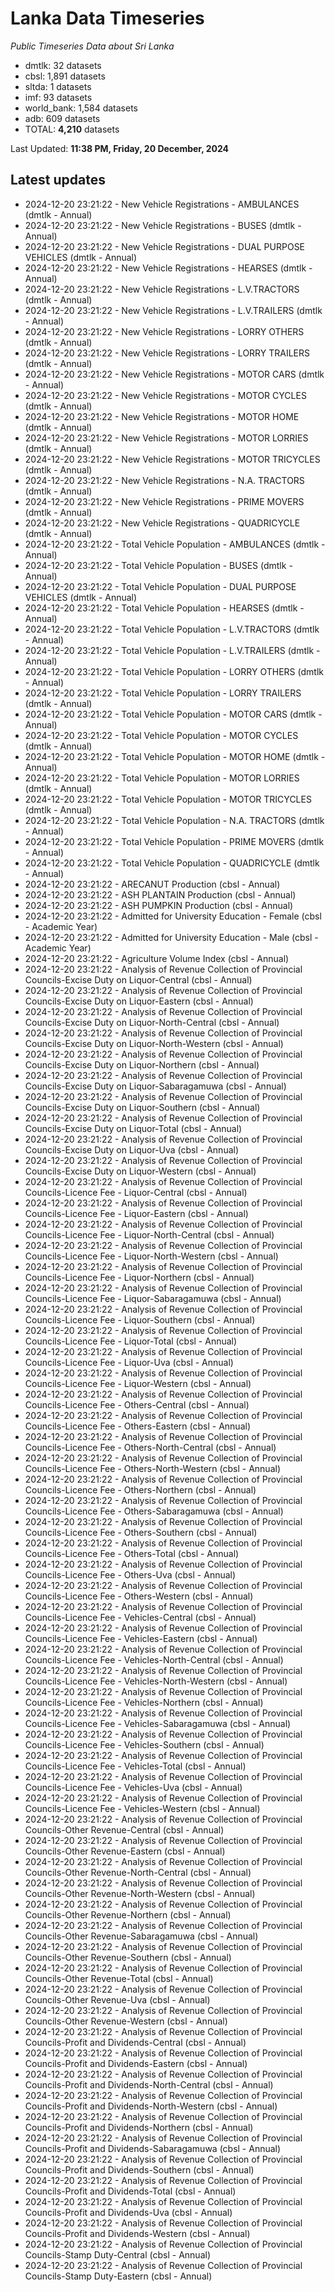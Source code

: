 # Lanka Data Timeseries
*Public Timeseries Data about Sri Lanka*

* dmtlk: 32 datasets
* cbsl: 1,891 datasets
* sltda: 1 datasets
* imf: 93 datasets
* world_bank: 1,584 datasets
* adb: 609 datasets
* TOTAL: **4,210** datasets

Last Updated: **11:38 PM, Friday, 20 December, 2024**

## Latest updates

* 2024-12-20 23:21:22 - New Vehicle Registrations - AMBULANCES (dmtlk - Annual)
* 2024-12-20 23:21:22 - New Vehicle Registrations - BUSES (dmtlk - Annual)
* 2024-12-20 23:21:22 - New Vehicle Registrations - DUAL PURPOSE VEHICLES (dmtlk - Annual)
* 2024-12-20 23:21:22 - New Vehicle Registrations - HEARSES (dmtlk - Annual)
* 2024-12-20 23:21:22 - New Vehicle Registrations - L.V.TRACTORS (dmtlk - Annual)
* 2024-12-20 23:21:22 - New Vehicle Registrations - L.V.TRAILERS (dmtlk - Annual)
* 2024-12-20 23:21:22 - New Vehicle Registrations - LORRY OTHERS (dmtlk - Annual)
* 2024-12-20 23:21:22 - New Vehicle Registrations - LORRY TRAILERS (dmtlk - Annual)
* 2024-12-20 23:21:22 - New Vehicle Registrations - MOTOR CARS (dmtlk - Annual)
* 2024-12-20 23:21:22 - New Vehicle Registrations - MOTOR CYCLES (dmtlk - Annual)
* 2024-12-20 23:21:22 - New Vehicle Registrations - MOTOR HOME (dmtlk - Annual)
* 2024-12-20 23:21:22 - New Vehicle Registrations - MOTOR LORRIES (dmtlk - Annual)
* 2024-12-20 23:21:22 - New Vehicle Registrations - MOTOR TRICYCLES (dmtlk - Annual)
* 2024-12-20 23:21:22 - New Vehicle Registrations - N.A. TRACTORS (dmtlk - Annual)
* 2024-12-20 23:21:22 - New Vehicle Registrations - PRIME MOVERS (dmtlk - Annual)
* 2024-12-20 23:21:22 - New Vehicle Registrations - QUADRICYCLE (dmtlk - Annual)
* 2024-12-20 23:21:22 - Total Vehicle Population - AMBULANCES (dmtlk - Annual)
* 2024-12-20 23:21:22 - Total Vehicle Population - BUSES (dmtlk - Annual)
* 2024-12-20 23:21:22 - Total Vehicle Population - DUAL PURPOSE VEHICLES (dmtlk - Annual)
* 2024-12-20 23:21:22 - Total Vehicle Population - HEARSES (dmtlk - Annual)
* 2024-12-20 23:21:22 - Total Vehicle Population - L.V.TRACTORS (dmtlk - Annual)
* 2024-12-20 23:21:22 - Total Vehicle Population - L.V.TRAILERS (dmtlk - Annual)
* 2024-12-20 23:21:22 - Total Vehicle Population - LORRY OTHERS (dmtlk - Annual)
* 2024-12-20 23:21:22 - Total Vehicle Population - LORRY TRAILERS (dmtlk - Annual)
* 2024-12-20 23:21:22 - Total Vehicle Population - MOTOR CARS (dmtlk - Annual)
* 2024-12-20 23:21:22 - Total Vehicle Population - MOTOR CYCLES (dmtlk - Annual)
* 2024-12-20 23:21:22 - Total Vehicle Population - MOTOR HOME (dmtlk - Annual)
* 2024-12-20 23:21:22 - Total Vehicle Population - MOTOR LORRIES (dmtlk - Annual)
* 2024-12-20 23:21:22 - Total Vehicle Population - MOTOR TRICYCLES (dmtlk - Annual)
* 2024-12-20 23:21:22 - Total Vehicle Population - N.A. TRACTORS (dmtlk - Annual)
* 2024-12-20 23:21:22 - Total Vehicle Population - PRIME MOVERS (dmtlk - Annual)
* 2024-12-20 23:21:22 - Total Vehicle Population - QUADRICYCLE (dmtlk - Annual)
* 2024-12-20 23:21:22 - ARECANUT Production (cbsl - Annual)
* 2024-12-20 23:21:22 - ASH PLANTAIN Production (cbsl - Annual)
* 2024-12-20 23:21:22 - ASH PUMPKIN Production (cbsl - Annual)
* 2024-12-20 23:21:22 - Admitted for University Education - Female (cbsl - Academic Year)
* 2024-12-20 23:21:22 - Admitted for University Education - Male (cbsl - Academic Year)
* 2024-12-20 23:21:22 - Agriculture Volume Index (cbsl - Annual)
* 2024-12-20 23:21:22 - Analysis of Revenue Collection of Provincial Councils-Excise Duty on Liquor-Central (cbsl - Annual)
* 2024-12-20 23:21:22 - Analysis of Revenue Collection of Provincial Councils-Excise Duty on Liquor-Eastern (cbsl - Annual)
* 2024-12-20 23:21:22 - Analysis of Revenue Collection of Provincial Councils-Excise Duty on Liquor-North-Central (cbsl - Annual)
* 2024-12-20 23:21:22 - Analysis of Revenue Collection of Provincial Councils-Excise Duty on Liquor-North-Western (cbsl - Annual)
* 2024-12-20 23:21:22 - Analysis of Revenue Collection of Provincial Councils-Excise Duty on Liquor-Northern (cbsl - Annual)
* 2024-12-20 23:21:22 - Analysis of Revenue Collection of Provincial Councils-Excise Duty on Liquor-Sabaragamuwa (cbsl - Annual)
* 2024-12-20 23:21:22 - Analysis of Revenue Collection of Provincial Councils-Excise Duty on Liquor-Southern (cbsl - Annual)
* 2024-12-20 23:21:22 - Analysis of Revenue Collection of Provincial Councils-Excise Duty on Liquor-Total (cbsl - Annual)
* 2024-12-20 23:21:22 - Analysis of Revenue Collection of Provincial Councils-Excise Duty on Liquor-Uva (cbsl - Annual)
* 2024-12-20 23:21:22 - Analysis of Revenue Collection of Provincial Councils-Excise Duty on Liquor-Western (cbsl - Annual)
* 2024-12-20 23:21:22 - Analysis of Revenue Collection of Provincial Councils-Licence Fee - Liquor-Central (cbsl - Annual)
* 2024-12-20 23:21:22 - Analysis of Revenue Collection of Provincial Councils-Licence Fee - Liquor-Eastern (cbsl - Annual)
* 2024-12-20 23:21:22 - Analysis of Revenue Collection of Provincial Councils-Licence Fee - Liquor-North-Central (cbsl - Annual)
* 2024-12-20 23:21:22 - Analysis of Revenue Collection of Provincial Councils-Licence Fee - Liquor-North-Western (cbsl - Annual)
* 2024-12-20 23:21:22 - Analysis of Revenue Collection of Provincial Councils-Licence Fee - Liquor-Northern (cbsl - Annual)
* 2024-12-20 23:21:22 - Analysis of Revenue Collection of Provincial Councils-Licence Fee - Liquor-Sabaragamuwa (cbsl - Annual)
* 2024-12-20 23:21:22 - Analysis of Revenue Collection of Provincial Councils-Licence Fee - Liquor-Southern (cbsl - Annual)
* 2024-12-20 23:21:22 - Analysis of Revenue Collection of Provincial Councils-Licence Fee - Liquor-Total (cbsl - Annual)
* 2024-12-20 23:21:22 - Analysis of Revenue Collection of Provincial Councils-Licence Fee - Liquor-Uva (cbsl - Annual)
* 2024-12-20 23:21:22 - Analysis of Revenue Collection of Provincial Councils-Licence Fee - Liquor-Western (cbsl - Annual)
* 2024-12-20 23:21:22 - Analysis of Revenue Collection of Provincial Councils-Licence Fee - Others-Central (cbsl - Annual)
* 2024-12-20 23:21:22 - Analysis of Revenue Collection of Provincial Councils-Licence Fee - Others-Eastern (cbsl - Annual)
* 2024-12-20 23:21:22 - Analysis of Revenue Collection of Provincial Councils-Licence Fee - Others-North-Central (cbsl - Annual)
* 2024-12-20 23:21:22 - Analysis of Revenue Collection of Provincial Councils-Licence Fee - Others-North-Western (cbsl - Annual)
* 2024-12-20 23:21:22 - Analysis of Revenue Collection of Provincial Councils-Licence Fee - Others-Northern (cbsl - Annual)
* 2024-12-20 23:21:22 - Analysis of Revenue Collection of Provincial Councils-Licence Fee - Others-Sabaragamuwa (cbsl - Annual)
* 2024-12-20 23:21:22 - Analysis of Revenue Collection of Provincial Councils-Licence Fee - Others-Southern (cbsl - Annual)
* 2024-12-20 23:21:22 - Analysis of Revenue Collection of Provincial Councils-Licence Fee - Others-Total (cbsl - Annual)
* 2024-12-20 23:21:22 - Analysis of Revenue Collection of Provincial Councils-Licence Fee - Others-Uva (cbsl - Annual)
* 2024-12-20 23:21:22 - Analysis of Revenue Collection of Provincial Councils-Licence Fee - Others-Western (cbsl - Annual)
* 2024-12-20 23:21:22 - Analysis of Revenue Collection of Provincial Councils-Licence Fee - Vehicles-Central (cbsl - Annual)
* 2024-12-20 23:21:22 - Analysis of Revenue Collection of Provincial Councils-Licence Fee - Vehicles-Eastern (cbsl - Annual)
* 2024-12-20 23:21:22 - Analysis of Revenue Collection of Provincial Councils-Licence Fee - Vehicles-North-Central (cbsl - Annual)
* 2024-12-20 23:21:22 - Analysis of Revenue Collection of Provincial Councils-Licence Fee - Vehicles-North-Western (cbsl - Annual)
* 2024-12-20 23:21:22 - Analysis of Revenue Collection of Provincial Councils-Licence Fee - Vehicles-Northern (cbsl - Annual)
* 2024-12-20 23:21:22 - Analysis of Revenue Collection of Provincial Councils-Licence Fee - Vehicles-Sabaragamuwa (cbsl - Annual)
* 2024-12-20 23:21:22 - Analysis of Revenue Collection of Provincial Councils-Licence Fee - Vehicles-Southern (cbsl - Annual)
* 2024-12-20 23:21:22 - Analysis of Revenue Collection of Provincial Councils-Licence Fee - Vehicles-Total (cbsl - Annual)
* 2024-12-20 23:21:22 - Analysis of Revenue Collection of Provincial Councils-Licence Fee - Vehicles-Uva (cbsl - Annual)
* 2024-12-20 23:21:22 - Analysis of Revenue Collection of Provincial Councils-Licence Fee - Vehicles-Western (cbsl - Annual)
* 2024-12-20 23:21:22 - Analysis of Revenue Collection of Provincial Councils-Other Revenue-Central (cbsl - Annual)
* 2024-12-20 23:21:22 - Analysis of Revenue Collection of Provincial Councils-Other Revenue-Eastern (cbsl - Annual)
* 2024-12-20 23:21:22 - Analysis of Revenue Collection of Provincial Councils-Other Revenue-North-Central (cbsl - Annual)
* 2024-12-20 23:21:22 - Analysis of Revenue Collection of Provincial Councils-Other Revenue-North-Western (cbsl - Annual)
* 2024-12-20 23:21:22 - Analysis of Revenue Collection of Provincial Councils-Other Revenue-Northern (cbsl - Annual)
* 2024-12-20 23:21:22 - Analysis of Revenue Collection of Provincial Councils-Other Revenue-Sabaragamuwa (cbsl - Annual)
* 2024-12-20 23:21:22 - Analysis of Revenue Collection of Provincial Councils-Other Revenue-Southern (cbsl - Annual)
* 2024-12-20 23:21:22 - Analysis of Revenue Collection of Provincial Councils-Other Revenue-Total (cbsl - Annual)
* 2024-12-20 23:21:22 - Analysis of Revenue Collection of Provincial Councils-Other Revenue-Uva (cbsl - Annual)
* 2024-12-20 23:21:22 - Analysis of Revenue Collection of Provincial Councils-Other Revenue-Western (cbsl - Annual)
* 2024-12-20 23:21:22 - Analysis of Revenue Collection of Provincial Councils-Profit and Dividends-Central (cbsl - Annual)
* 2024-12-20 23:21:22 - Analysis of Revenue Collection of Provincial Councils-Profit and Dividends-Eastern (cbsl - Annual)
* 2024-12-20 23:21:22 - Analysis of Revenue Collection of Provincial Councils-Profit and Dividends-North-Central (cbsl - Annual)
* 2024-12-20 23:21:22 - Analysis of Revenue Collection of Provincial Councils-Profit and Dividends-North-Western (cbsl - Annual)
* 2024-12-20 23:21:22 - Analysis of Revenue Collection of Provincial Councils-Profit and Dividends-Northern (cbsl - Annual)
* 2024-12-20 23:21:22 - Analysis of Revenue Collection of Provincial Councils-Profit and Dividends-Sabaragamuwa (cbsl - Annual)
* 2024-12-20 23:21:22 - Analysis of Revenue Collection of Provincial Councils-Profit and Dividends-Southern (cbsl - Annual)
* 2024-12-20 23:21:22 - Analysis of Revenue Collection of Provincial Councils-Profit and Dividends-Total (cbsl - Annual)
* 2024-12-20 23:21:22 - Analysis of Revenue Collection of Provincial Councils-Profit and Dividends-Uva (cbsl - Annual)
* 2024-12-20 23:21:22 - Analysis of Revenue Collection of Provincial Councils-Profit and Dividends-Western (cbsl - Annual)
* 2024-12-20 23:21:22 - Analysis of Revenue Collection of Provincial Councils-Stamp Duty-Central (cbsl - Annual)
* 2024-12-20 23:21:22 - Analysis of Revenue Collection of Provincial Councils-Stamp Duty-Eastern (cbsl - Annual)